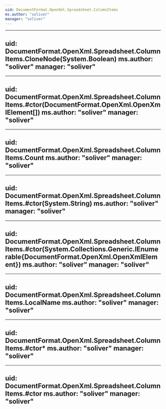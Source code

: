 ```yaml
---
uid: DocumentFormat.OpenXml.Spreadsheet.ColumnItems
ms.author: "soliver"
manager: "soliver"
---
```


---
uid: DocumentFormat.OpenXml.Spreadsheet.ColumnItems.CloneNode(System.Boolean)
ms.author: "soliver"
manager: "soliver"
---

---
uid: DocumentFormat.OpenXml.Spreadsheet.ColumnItems.#ctor(DocumentFormat.OpenXml.OpenXmlElement[])
ms.author: "soliver"
manager: "soliver"
---

---
uid: DocumentFormat.OpenXml.Spreadsheet.ColumnItems.Count
ms.author: "soliver"
manager: "soliver"
---

---
uid: DocumentFormat.OpenXml.Spreadsheet.ColumnItems.#ctor(System.String)
ms.author: "soliver"
manager: "soliver"
---

---
uid: DocumentFormat.OpenXml.Spreadsheet.ColumnItems.#ctor(System.Collections.Generic.IEnumerable{DocumentFormat.OpenXml.OpenXmlElement})
ms.author: "soliver"
manager: "soliver"
---

---
uid: DocumentFormat.OpenXml.Spreadsheet.ColumnItems.LocalName
ms.author: "soliver"
manager: "soliver"
---

---
uid: DocumentFormat.OpenXml.Spreadsheet.ColumnItems.#ctor*
ms.author: "soliver"
manager: "soliver"
---

---
uid: DocumentFormat.OpenXml.Spreadsheet.ColumnItems.#ctor
ms.author: "soliver"
manager: "soliver"
---
